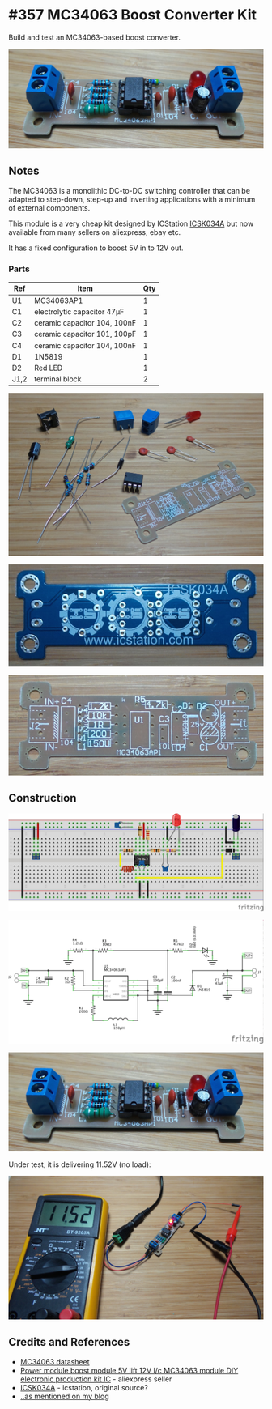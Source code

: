 # #357 MC34063 Boost Converter Kit

Build and test an MC34063-based boost converter.

![Build](./assets/ModuleKit_build.jpg?raw=true)

## Notes

The MC34063 is a monolithic DC-to-DC switching controller that can be adapted to step-down, step-up and inverting applications with a minimum of external components.

This module is a very cheap kit designed by ICStation [ICSK034A](http://www.icstation.com/icstation-step-module-boost-converter-power-supply-module-p-4151.html)
but now available from many sellers on aliexpress, ebay etc.

It has a fixed configuration to boost 5V in to 12V out.

### Parts

| Ref  | Item                         | Qty |
|------|------------------------------|-----|
| U1   | MC34063AP1                   |   1 |
| C1   | electrolytic capacitor 47µF  |   1 |
| C2   | ceramic capacitor 104, 100nF |   1 |
| C3   | ceramic capacitor 101, 100pF |   1 |
| C4   | ceramic capacitor 104, 100nF |   1 |
| D1   | 1N5819                       |   1 |
| D2   | Red LED                      |   1 |
| J1,2 | terminal block               |   2 |

![kit_parts](./assets/kit_parts.jpg?raw=true)

![pcb_front](./assets/pcb_front.jpg?raw=true)

![pcb_rear](./assets/pcb_rear.jpg?raw=true)

## Construction

![Breadboard](./assets/ModuleKit_bb.jpg?raw=true)

![Schematic](./assets/ModuleKit_schematic.jpg?raw=true)

![Build](./assets/ModuleKit_build.jpg?raw=true)

Under test, it is delivering 11.52V (no load):

![ModuleKit_test](./assets/ModuleKit_test.jpg?raw=true)

## Credits and References

* [MC34063 datasheet](https://www.futurlec.com/Motorola/MC34063.shtml)
* [Power module boost module 5V lift 12V l/c MC34063 module DIY electronic production kit IC](https://www.aliexpress.com/item/Power-module-boost-module-5V-lift-12V-l-c-MC34063-module-DIY-electronic-production-kit-IC/32830584255.html) - aliexpress seller
* [ICSK034A](http://www.icstation.com/icstation-step-module-boost-converter-power-supply-module-p-4151.html) - icstation, original source?
* [..as mentioned on my blog](https://blog.tardate.com/2017/12/leap358-mc34063-boost-converter-kit.html)
